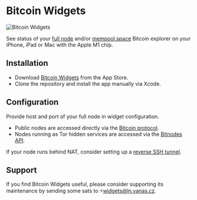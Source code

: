 # Bitcoin Widgets

![Bitcoin Widgets](https://repository-images.githubusercontent.com/503792690/5e895813-b18a-47f4-b99d-ccc9a722534a)

See status of your [full node](https://bitcoin.org/en/full-node) and/or [mempool.space](https://mempool.space) Bitcoin explorer on your iPhone, iPad or Mac with the Apple M1 chip.

## Installation

* Download [Bitcoin Widgets](https://apps.apple.com/app/bitcoin-widgets/id1629041739) from the App Store.
* Clone the repository and install the app manually via Xcode.

## Configuration

Provide host and port of your full node in widget configuration.

* Public nodes are accessed directly via the [Bitcoin protocol](https://en.bitcoin.it/wiki/Protocol_documentation).
* Nodes running as Tor hidden services are accessed via the [Bitnodes API](https://bitnodes.io/api/).

If your node runs behind NAT, consider setting up a [reverse SSH tunnel](https://github.com/yanascz/bitcoind-tunnel). 

## Support

If you find Bitcoin Widgets useful, please consider supporting its maintenance by sending some sats to ⚡widgets@ln.yanas.cz.

